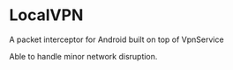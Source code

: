 # LocalVPN
A packet interceptor for Android built on top of VpnService

Able to handle minor network disruption.
